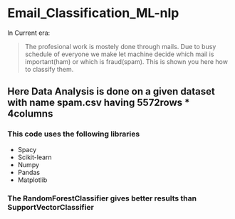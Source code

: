 # Email_Classification_ML-nlp
In Current era:
> The profesional work is mostely done through mails.
> Due to busy schedule of everyone we make let machine decide which mail is important(ham) or which is fraud(spam).
> This is shown you here how to classify them.
## Here Data Analysis is done on a given dataset with name spam.csv having 5572rows * 4columns


### This code uses the following libraries
* Spacy
* Scikit-learn
* Numpy
* Pandas
* Matplotlib

### The RandomForestClassifier gives better results than SupportVectorClassifier
